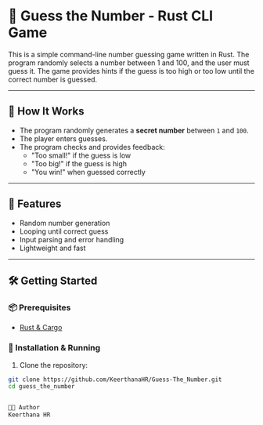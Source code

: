 # 🎯 Guess the Number - Rust CLI Game

This is a simple command-line number guessing game written in Rust. The program randomly selects a number between 1 and 100, and the user must guess it. 
The game provides hints if the guess is too high or too low until the correct number is guessed.

---

## 🚀 How It Works

- The program randomly generates a **secret number** between `1` and `100`.
- The player enters guesses.
- The program checks and provides feedback:
  - "Too small!" if the guess is low
  - "Too big!" if the guess is high
  - "You win!" when guessed correctly

---

## 🧠 Features

- Random number generation
- Looping until correct guess
- Input parsing and error handling
- Lightweight and fast

---

## 🛠️ Getting Started

### 📦 Prerequisites

- [Rust & Cargo](https://www.rust-lang.org/tools/install)

### 🔧 Installation & Running

1. Clone the repository:

```bash
git clone https://github.com/KeerthanaHR/Guess-The_Number.git
cd guess_the_number


👩‍💻 Author
Keerthana HR
